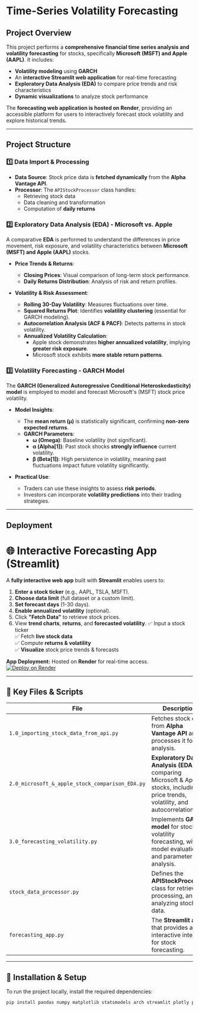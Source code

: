 # Time-Series Volatility Forecasting 

## Project Overview  
This project performs a **comprehensive financial time series analysis and volatility forecasting** for stocks, specifically **Microsoft (MSFT) and Apple (AAPL)**. It includes:  
- **Volatility modeling** using **GARCH**  
- An **interactive Streamlit web application** for real-time forecasting  
- **Exploratory Data Analysis (EDA)** to compare price trends and risk characteristics  
- **Dynamic visualizations** to analyze stock performance  

The **forecasting web application is hosted on Render**, providing an accessible platform for users to interactively forecast stock volatility and explore historical trends.  

---

## Project Structure  

### 1️⃣ Data Import & Processing  
- **Data Source**: Stock price data is **fetched dynamically** from the **Alpha Vantage API**.  
- **Processor**: The `APIStockProcessor` class handles:  
  - Retrieving stock data  
  - Data cleaning and transformation  
  - Computation of **daily returns**  

### 2️⃣ Exploratory Data Analysis (EDA) - Microsoft vs. Apple  
A comparative **EDA** is performed to understand the differences in price movement, risk exposure, and volatility characteristics between **Microsoft (MSFT) and Apple (AAPL)** stocks.  

- **Price Trends & Returns**:  
  - **Closing Prices**: Visual comparison of long-term stock performance.  
  - **Daily Returns Distribution**: Analysis of risk and return profiles.  

- **Volatility & Risk Assessment**:  
  - **Rolling 30-Day Volatility**: Measures fluctuations over time.  
  - **Squared Returns Plot**: Identifies **volatility clustering** (essential for GARCH modeling).  
  - **Autocorrelation Analysis (ACF & PACF)**: Detects patterns in stock volatility.  
  - **Annualized Volatility Calculation**:  
    - Apple stock demonstrates **higher annualized volatility**, implying **greater risk exposure**.  
    - Microsoft stock exhibits **more stable return patterns**.  

### 3️⃣ Volatility Forecasting - GARCH Model  
The **GARCH (Generalized Autoregressive Conditional Heteroskedasticity) model** is employed to model and forecast Microsoft's (MSFT) stock price volatility.  

- **Model Insights**:  
  - The **mean return (μ)** is statistically significant, confirming **non-zero expected returns**.  
  - **GARCH Parameters**:  
    - **ω (Omega)**: Baseline volatility (not significant).  
    - **α (Alpha[1])**: Past stock shocks **strongly influence** current volatility.  
    - **β (Beta[1])**: High persistence in volatility, meaning past fluctuations impact future volatility significantly.  

- **Practical Use**:  
  - Traders can use these insights to assess **risk periods**.  
  - Investors can incorporate **volatility predictions** into their trading strategies.  

---

## Deployment  

# 🌐 Interactive Forecasting App (Streamlit)  
A **fully interactive web app** built with **Streamlit** enables users to: 
1. **Enter a stock ticker** (e.g., AAPL, TSLA, MSFT).
2. **Choose data limit** (full dataset or a custom limit).
3. **Set forecast days** (1-30 days).
4. **Enable annualized volatility** (optional).
5. Click **"Fetch Data"** to retrieve stock prices.
6. View **trend charts**, **returns**, and **forecasted volatility**.
✅ Input a stock ticker  
✅ Fetch **live stock data**  
✅ Compute **returns & volatility**  
✅ **Visualize** stock price trends & forecasts  

**App Deployment:** Hosted on **Render** for real-time access.
[![Deploy on Render](https://img.shields.io/badge/Render-Live%20App-blue)](YOUR_RENDER_LINK_HERE)

---

## 📁 Key Files & Scripts  

| File | Description |
|------|------------|
| `1.0_importing_stock_data_from_api.py` | Fetches stock data from **Alpha Vantage API** and processes it for analysis. |
| `2.0_microsoft_&_apple_stock_comparison_EDA.py` | **Exploratory Data Analysis (EDA)** comparing Microsoft & Apple stocks, including price trends, volatility, and autocorrelation. |
| `3.0_forecasting_volatility.py` | Implements **GARCH model** for stock volatility forecasting, with model evaluation and parameter analysis. |
| `stock_data_processor.py` | Defines the **APIStockProcessor** class for retrieving, processing, and analyzing stock data. |
| `forecasting_app.py` | The **Streamlit app** that provides an interactive interface for stock forecasting. |

---

## 📌 Installation & Setup  

To run the project locally, install the required dependencies:  

```bash
pip install pandas numpy matplotlib statsmodels arch streamlit plotly python-dotenv pydantic
